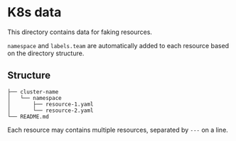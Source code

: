 # K8s data

This directory contains data for faking resources.

`namespace` and `labels.team` are automatically added to each resource based on the directory structure.

## Structure

```
├── cluster-name
│   └── namespace
│       ├── resource-1.yaml
│       └── resource-2.yaml
└── README.md
```

Each resource may contains multiple resources, separated by `---` on a line.

